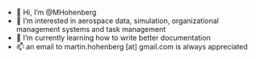 - 👋 Hi, I’m @MHohenberg
- 👀 I’m interested in aerospace data, simulation, organizational management systems and task management
- 🌱 I’m currently learning how to write better documentation
- 📫 an email to martin.hohenberg [at] gmail.com is always appreciated

<!---
MHohenberg/MHohenberg is a ✨ special ✨ repository because its `README.md` (this file) appears on your GitHub profile.
You can click the Preview link to take a look at your changes.
--->
